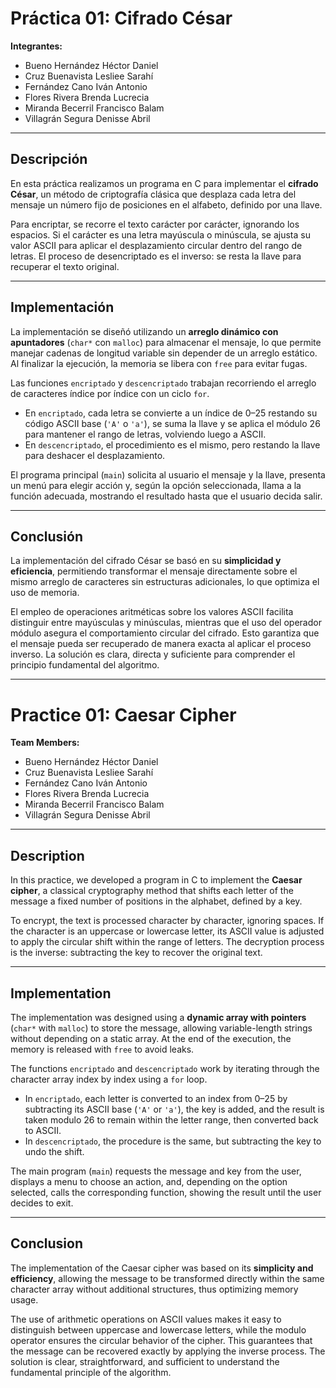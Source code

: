 # Práctica 01: Cifrado César  

**Integrantes:**  
- Bueno Hernández Héctor Daniel  
- Cruz Buenavista Lesliee Sarahí  
- Fernández Cano Iván Antonio  
- Flores Rivera Brenda Lucrecia  
- Miranda Becerril Francisco Balam  
- Villagrán Segura Denisse Abril  

---

## Descripción  

En esta práctica realizamos un programa en C para implementar el **cifrado César**, un método de criptografía clásica que desplaza cada letra del mensaje un número fijo de posiciones en el alfabeto, definido por una llave.  

Para encriptar, se recorre el texto carácter por carácter, ignorando los espacios. Si el carácter es una letra mayúscula o minúscula, se ajusta su valor ASCII para aplicar el desplazamiento circular dentro del rango de letras. El proceso de desencriptado es el inverso: se resta la llave para recuperar el texto original.  

---

## Implementación  

La implementación se diseñó utilizando un **arreglo dinámico con apuntadores** (`char*` con `malloc`) para almacenar el mensaje, lo que permite manejar cadenas de longitud variable sin depender de un arreglo estático. Al finalizar la ejecución, la memoria se libera con `free` para evitar fugas.  

Las funciones `encriptado` y `descencriptado` trabajan recorriendo el arreglo de caracteres índice por índice con un ciclo `for`.  
- En `encriptado`, cada letra se convierte a un índice de 0–25 restando su código ASCII base (`'A'` o `'a'`), se suma la llave y se aplica el módulo 26 para mantener el rango de letras, volviendo luego a ASCII.  
- En `descencriptado`, el procedimiento es el mismo, pero restando la llave para deshacer el desplazamiento.  

El programa principal (`main`) solicita al usuario el mensaje y la llave, presenta un menú para elegir acción y, según la opción seleccionada, llama a la función adecuada, mostrando el resultado hasta que el usuario decida salir.  

---

## Conclusión  

La implementación del cifrado César se basó en su **simplicidad y eficiencia**, permitiendo transformar el mensaje directamente sobre el mismo arreglo de caracteres sin estructuras adicionales, lo que optimiza el uso de memoria.  

El empleo de operaciones aritméticas sobre los valores ASCII facilita distinguir entre mayúsculas y minúsculas, mientras que el uso del operador módulo asegura el comportamiento circular del cifrado. Esto garantiza que el mensaje pueda ser recuperado de manera exacta al aplicar el proceso inverso. La solución es clara, directa y suficiente para comprender el principio fundamental del algoritmo.  

---

# Practice 01: Caesar Cipher  

**Team Members:**  
- Bueno Hernández Héctor Daniel  
- Cruz Buenavista Lesliee Sarahí  
- Fernández Cano Iván Antonio  
- Flores Rivera Brenda Lucrecia  
- Miranda Becerril Francisco Balam  
- Villagrán Segura Denisse Abril  

---

## Description  

In this practice, we developed a program in C to implement the **Caesar cipher**, a classical cryptography method that shifts each letter of the message a fixed number of positions in the alphabet, defined by a key.  

To encrypt, the text is processed character by character, ignoring spaces. If the character is an uppercase or lowercase letter, its ASCII value is adjusted to apply the circular shift within the range of letters. The decryption process is the inverse: subtracting the key to recover the original text.  

---

## Implementation  

The implementation was designed using a **dynamic array with pointers** (`char*` with `malloc`) to store the message, allowing variable-length strings without depending on a static array. At the end of the execution, the memory is released with `free` to avoid leaks.  

The functions `encriptado` and `descencriptado` work by iterating through the character array index by index using a `for` loop.  
- In `encriptado`, each letter is converted to an index from 0–25 by subtracting its ASCII base (`'A'` or `'a'`), the key is added, and the result is taken modulo 26 to remain within the letter range, then converted back to ASCII.  
- In `descencriptado`, the procedure is the same, but subtracting the key to undo the shift.  

The main program (`main`) requests the message and key from the user, displays a menu to choose an action, and, depending on the option selected, calls the corresponding function, showing the result until the user decides to exit.  

---

## Conclusion  

The implementation of the Caesar cipher was based on its **simplicity and efficiency**, allowing the message to be transformed directly within the same character array without additional structures, thus optimizing memory usage.  

The use of arithmetic operations on ASCII values makes it easy to distinguish between uppercase and lowercase letters, while the modulo operator ensures the circular behavior of the cipher. This guarantees that the message can be recovered exactly by applying the inverse process. The solution is clear, straightforward, and sufficient to understand the fundamental principle of the algorithm.  
